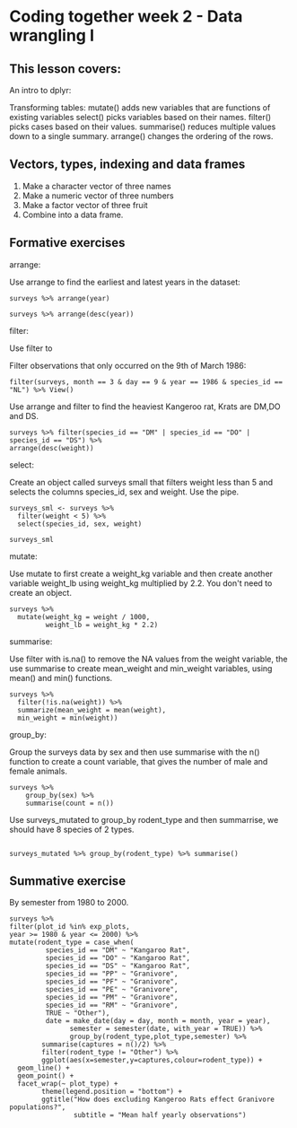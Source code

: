 # Coding together week 2 - Data wrangling I

## This lesson covers:

An intro to dplyr:

Transforming tables:
mutate() adds new variables that are functions of existing variables
select() picks variables based on their names.
filter() picks cases based on their values.
summarise() reduces multiple values down to a single summary.
arrange() changes the ordering of the rows.

## Vectors, types, indexing and data frames

1. Make a character vector of three names
2. Make a numeric vector of three numbers
3. Make a factor vector of three fruit
4. Combine into a data frame.

## Formative exercises

arrange:

Use arrange to find the earliest and latest years in the dataset:

```{r}
surveys %>% arrange(year)

surveys %>% arrange(desc(year))
```

filter: 

Use filter to

Filter observations that only occurred on the 9th of March 1986:

```{r}
filter(surveys, month == 3 & day == 9 & year == 1986 & species_id == "NL") %>% View()
```

Use arrange and filter to find the heaviest 
Kangeroo rat, Krats are DM,DO and DS.

```{r}
surveys %>% filter(species_id == "DM" | species_id == "DO" | species_id == "DS") %>% 
arrange(desc(weight))
```

select:

Create an object called surveys small that filters weight less than 5 and
selects the columns species_id, sex and weight. Use the pipe.

```{r}
surveys_sml <- surveys %>%
  filter(weight < 5) %>%
  select(species_id, sex, weight)

surveys_sml
```

mutate:

Use mutate to first create a weight_kg variable and
then create another variable weight_lb using weight_kg multiplied by 2.2.
You don't need to create an object.

```{r}
surveys %>%
  mutate(weight_kg = weight / 1000,
         weight_lb = weight_kg * 2.2)
```
summarise:

Use filter with is.na() to remove the NA values from the weight variable,
the use summarise to create mean_weight and min_weight variables, using mean()
and min() functions.

```{r}
surveys %>%
  filter(!is.na(weight)) %>%
  summarize(mean_weight = mean(weight),
  min_weight = min(weight))
```


group_by:

Group the surveys data by sex and then use summarise with the n() function
to create a count variable, that gives the number of male and female animals.

```{r}
surveys %>%
    group_by(sex) %>%
    summarise(count = n())
```

Use surveys_mutated to group_by rodent_type and then summarrise,
we should have 8 species of 2 types.

```{r} 

surveys_mutated %>% group_by(rodent_type) %>% summarise()
```


## Summative exercise

By semester from 1980 to 2000.

```{r}
surveys %>% 
filter(plot_id %in% exp_plots, 
year >= 1980 & year <= 2000) %>% 
mutate(rodent_type = case_when(
         species_id == "DM" ~ "Kangaroo Rat",
         species_id == "DO" ~ "Kangaroo Rat",
         species_id == "DS" ~ "Kangaroo Rat",
         species_id == "PP" ~ "Granivore",
         species_id == "PF" ~ "Granivore",
         species_id == "PE" ~ "Granivore",
         species_id == "PM" ~ "Granivore",
         species_id == "RM" ~ "Granivore",
         TRUE ~ "Other"),
         date = make_date(day = day, month = month, year = year), 
               semester = semester(date, with_year = TRUE)) %>% 
               group_by(rodent_type,plot_type,semester) %>% 
        summarise(captures = n()/2) %>% 
        filter(rodent_type != "Other") %>% 
        ggplot(aes(x=semester,y=captures,colour=rodent_type)) +
  geom_line() +
  geom_point() +
  facet_wrap(~ plot_type) +
        theme(legend.position = "bottom") +
        ggtitle("How does excluding Kangeroo Rats effect Granivore populations?", 
                subtitle = "Mean half yearly observations")
```


